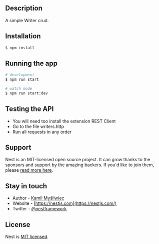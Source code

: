 
## Description

A simple Writer crud.

## Installation

```bash
$ npm install
```

## Running the app

```bash
# development
$ npm run start

# watch mode
$ npm run start:dev
```
## Testing the API

- You will need too install the extension REST Client
- Go to the file writers.http
- Run all requests in any order

## Support

Nest is an MIT-licensed open source project. It can grow thanks to the sponsors and support by the amazing backers. If you'd like to join them, please [read more here](https://docs.nestjs.com/support).

## Stay in touch

- Author - [Kamil Myśliwiec](https://kamilmysliwiec.com)
- Website - [https://nestjs.com](https://nestjs.com/)
- Twitter - [@nestframework](https://twitter.com/nestframework)

## License

Nest is [MIT licensed](LICENSE).
